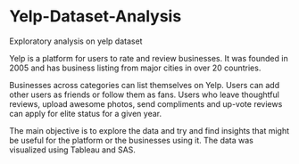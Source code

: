 # Yelp-Dataset-Analysis
Exploratory analysis on yelp dataset

Yelp is a platform for users to rate and review businesses. It was founded in 2005 and has business listing from major cities in over 20 countries.

Businesses across categories can list themselves on Yelp. Users can add other users as friends or follow them as fans. Users who leave thoughtful reviews, upload awesome photos, send compliments and up-vote reviews can apply for elite status for a given year.


The main objective is to explore the data and try and find insights that might be useful for the platform or the businesses using it. The data was visualized using Tableau and SAS.
